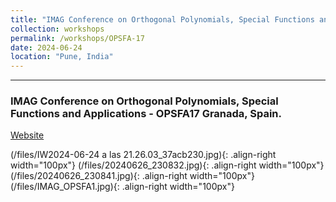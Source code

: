 ```yaml
---
title: "IMAG Conference on Orthogonal Polynomials, Special Functions and Applications - OPSFA17"
collection: workshops
permalink: /workshops/OPSFA-17
date: 2024-06-24
location: "Pune, India"
---
```


---

### IMAG Conference on Orthogonal Polynomials, Special Functions and Applications - OPSFA17 Granada, Spain.

[Website](https://opsfa17.com/)

(/files/IW2024-06-24 a las 21.26.03_37acb230.jpg){: .align-right width="100px"}
(/files/20240626_230832.jpg){: .align-right width="100px"}
(/files/20240626_230841.jpg){: .align-right width="100px"}
(/files/IMAG_OPSFA1.jpg){: .align-right width="100px"}



